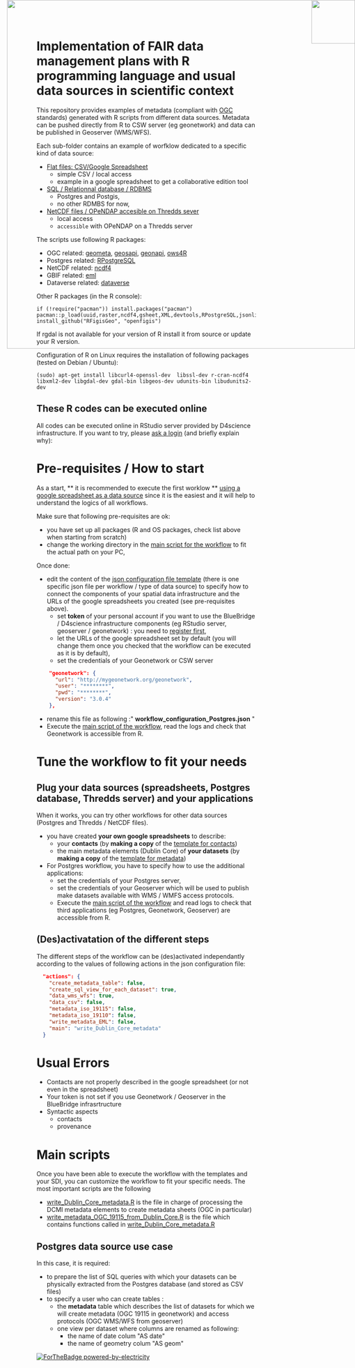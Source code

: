 # Implementation of FAIR data management plans with R programming language and usual data sources in scientific context

This repository provides examples of metadata (compliant with [OGC](http://www.opengeospatial.org/) standards) generated with R scripts from different data sources. Metadata can be pushed directly from R to CSW server (eg geonetwork) and data can be published in Geoserver (WMS/WFS).

Each sub-folder contains an example of worfklow dedicated to a specific kind of data source:
- [Flat files: CSV/Google Spreadsheet](https://github.com/juldebar/R_Metadata/tree/master/metadata_workflow_google_doc_Dublin_Core)
  - simple CSV / local access
  - example in a google spreadsheet to get a collaborative edition tool
- [SQL / Relationnal database / RDBMS](https://github.com/juldebar/R_Metadata/tree/master/metadata_workflow_Postgres_Postgis)
  - Postgres and Postgis,
  - no other RDMBS for now,
- [NetCDF files / OPeNDAP accesible on Thredds sever](https://github.com/juldebar/R_Metadata/tree/master/metadata_workflow_NetCDF_Thredds_Catalog)
  - local access
  - `accessible` with OPeNDAP on a Thredds server

The scripts use following R packages:

- OGC related: [geometa](https://github.com/eblondel/geometa), [geosapi](https://github.com/eblondel/geosapi), [geonapi](https://github.com/eblondel/geonapi), [ows4R](https://github.com/eblondel/ows4R) 
- Postgres related: [RPostgreSQL](RPostgreSQL)
- NetCDF related: [ncdf4](ncdf4)
- GBIF related: [eml](eml)
- Dataverse related: [dataverse]()

Other R packages (in the R console):
 
```{r setup, include=FALSE}
if (!require("pacman")) install.packages("pacman")
pacman::p_load(uuid,raster,ncdf4,gsheet,XML,devtools,RPostgreSQL,jsonlite,googleVis,rgeos,rgdal,sf)
install_github("RFigisGeo", "openfigis")
```
If rgdal is not available for your version of R install it from source or update your R version.

Configuration of R on Linux requires the installation of following packages (tested on Debian / Ubuntu):
```{r setup, include=FALSE}
(sudo) apt-get install libcurl4-openssl-dev  libssl-dev r-cran-ncdf4 libxml2-dev libgdal-dev gdal-bin libgeos-dev udunits-bin libudunits2-dev
```




##  These R codes can be executed online

All codes can be executed online in RStudio server provided by D4science infrastructure. If you want to try, please [ask a login](https://bluebridge.d4science.org/web/sdi_lab/) (and briefly explain why): 


#  Pre-requisites / How to start

As a start, ** it is recommended to execute the first worklow ** [using a google spreadsheet as a data source](https://github.com/juldebar/R_Metadata/tree/master/metadata_workflow_google_doc_Dublin_Core) since it is the easiest and it will help to understand the logics of all workflows.

Make sure that following pre-requisites are ok:
- you have set up all packages (R and OS packages, check list above  when starting from scratch) <!-- following [list of potential issues](https://docs.google.com/document/d/1ngZGiMGcTeGvHTmHDttekaQsL9NOHbozyWtlbGWna5c/edit?usp=sharing) -->
- change the working directory in the [main script for the workflow](https://github.com/juldebar/R_Metadata/blob/master/metadata_workflow_google_doc_Dublin_Core/workflow_main_Dublin_Core_gsheet.R#L11) to fit the  actual path on your PC,


Once done: 
- edit the content of the [json configuration file template](https://github.com/juldebar/R_Metadata/blob/master/metadata_workflow_Postgres_Postgis/workflow_configuration_Postgres_template.json) (there is one specific json file per workflow / type of data source) to specify how to connect the components of your spatial data infrastructure and the URLs of the google spreadsheets you created (see pre-requisites above).
  - set **token** of your personal account if you want to use the BlueBridge / D4science infrastructure components (eg RStudio server, geoserver / geonetwork) : you need to [register first](https://bluebridge.d4science.org/web/sdi_lab/),
  - let the URLs of the google spreadsheet set by default (you will change them once you checked that the workflow can be executed as it is by default),
  - set the credentials of your Geonetwork or CSW server
```json
    "geonetwork": {
      "url": "http://mygeonetwork.org/geonetwork",
      "user": "********",
      "pwd": "********",
      "version": "3.0.4"
    },
```
- rename this file as following :" **workflow_configuration_Postgres.json** "
- Execute the [main script of the workflow](https://github.com/juldebar/R_Metadata/blob/master/metadata_workflow_google_doc_Dublin_Core/workflow_main_Dublin_Core_gsheet.R), read the logs and check that Geonetwork is accessible from R.

  
  
# Tune the workflow to fit your needs

## Plug your data sources (spreadsheets, Postgres database, Thredds server) and your applications

When it works, you can try other workflows for other data sources (Postgres and Thredds / NetCDF files).
- you have created **your own google spreadsheets** to describe:
  - your **contacts** (by **making a copy** of the [template for contacts](https://docs.google.com/spreadsheets/d/1dzxposSSN5nZ0NCdmomxa7KTLHWc4gR3geAoSq1Hku8/edit?usp=sharing))
  - the main metadata elements (Dublin Core) of **your datasets** (by **making a copy** of the [template for metadata](https://docs.google.com/spreadsheets/d/1s8ntQAzgGagixZ-o9TMe6_8I4N0uARJz22Nbw7TLhWU/edit?usp=sharing))
- For Postgres workflow, you have to specify how to use the additional applications:
  - set the credentials of your Postgres server,
  - set the credentials of your Geoserver which will be used to publish make datasets available with WMS / WMFS access protocols.
  - Execute the [main script of the workflow](https://github.com/juldebar/R_Metadata/blob/master/metadata_workflow_Postgres_Postgis/workflow_main_Postgres.R) and read logs to check that third applications (eg Postgres, Geonetwork, Geoserver) are accessible from R.
  
## (Des)activatation of the different steps


The different steps of the workflow can be (des)activated independantly according to the values of following actions in the json configuration file: 

```json
  "actions": {
    "create_metadata_table": false,
    "create_sql_view_for_each_dataset": true,
    "data_wms_wfs": true,
    "data_csv": false,
    "metadata_iso_19115": false,
    "metadata_iso_19110": false,
    "write_metadata_EML": false,
    "main": "write_Dublin_Core_metadata"
  }
```



# Usual Errors

- Contacts are not properly described in the google spreadsheet (or not even in the spreadsheet)
- Your token is not set if you use Geonetwork / Geoserver in the BlueBridge infrasrtructure
- Syntactic aspects 
  - contacts
  - provenance

<!-- 

- uuid VS identifier a mano 
- "Mauritius"
- "Provenance"
- enlever le template
dateStamp Emilie
-->


# Main scripts

Once you have been able to execute the workflow with the templates and your SDI, you can customize the workflow to fit your specific needs.
The most important scripts are the following 
- [write_Dublin_Core_metadata.R]() is the file in charge of processing the DCMI metadata elements to create metadata sheets (OGC in particular)
- [write_metadata_OGC_19115_from_Dublin_Core.R]() is the file which contains functions called in [write_Dublin_Core_metadata.R]()


##  Postgres data source use case

In this case, it is required:
- to prepare the list of SQL queries with which your datasets can be physically extracted from the Postgres database (and stored as CSV files)
- to specify a user who can create tables :
  - the **metadata** table which describes the list of datasets for which we will create metadata (OGC 19115 in geonetwork) and access protocols (OGC WMS/WFS from geoserver)
  - one view per dataset where columns are renamed as following:
    - the name of date colum "AS date"
    - the name of geometry colum "AS geom"





  

<img style="position: absolute; top: 0; right: 0; border: 0;" src="http://mdst-macroes.ird.fr/tmp/logo_IRD.svg" width="100">

[![ForTheBadge powered-by-electricity](http://ForTheBadge.com/images/badges/powered-by-electricity.svg)](http://ForTheBadge.com)

<!-- 

https://github.com/Naereen/badges

[![DOI:10.1007/978-3-319-76207-4_15](https://zenodo.org/badge/DOI/10.1007/978-3-319-76207-4_15.svg)](https://doi.org/10.1007/978-3-319-76207-4_15)
-->

<img style="position: absolute; top: 0; right: 0; border: 0;" src="https://drive.google.com/uc?id=1xyaPHGU9m7-zP3iymwD1lGVWU3D0yUGf" width="800">



<!-- - virer package raster-->



